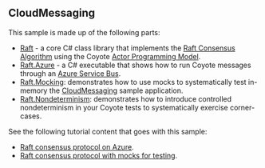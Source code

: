 ## CloudMessaging

This sample is made up of the following parts:

- [Raft](./CloudMessaging/Raft) - a core C# class library that implements the [Raft Consensus Algorithm](https://raft.github.io/) using the Coyote [Actor Programming Model](https://microsoft.github.io/coyote/programming-models/actors/overview).
- [Raft.Azure](./CloudMessaging/Raft.Azure) - a C# executable that shows how to run Coyote messages through an [Azure Service Bus](https://azure.microsoft.com/en-us/services/service-bus/).
- [Raft.Mocking](./CloudMessaging/Raft.Mocking): demonstrates how to use mocks to systematically test in-memory the [CloudMessaging](./CloudMessaging) sample application.
- [Raft.Nondeterminism](./CloudMessaging/Raft.Nondeterminism): demonstrates how to introduce controlled nondeterminism in your Coyote tests to systematically exercise corner-cases.

See the following tutorial content that goes with this sample:

- [Raft consensus protocol on Azure](https://microsoft.github.io/coyote/learn/tutorials/raft-azure).
- [Raft consensus protocol with mocks for testing](https://microsoft.github.io/coyote/learn/tutorials/raft-mocking).